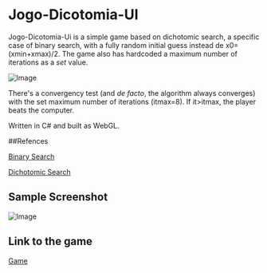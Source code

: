 # Jogo-Dicotomia-UI

Jogo-Dicotomia-Ui is a simple game based on dichotomic search, a specific case of binary search, with a fully random initial guess instead de x0=(xmin+xmax)/2. The game also has hardcoded a maximum number of iterations as a *set* value.

![Image](https://upload.wikimedia.org/wikipedia/commons/thumb/c/ca/Morse_code_tree3.png/800px-Morse_code_tree3.png)

There's a convergency test (and *de facto*, the algorithm always converges) with the set maximum number of iterations (itmax=8). If it>itmax, the player beats the computer.


Written in C# and built as WebGL.


##Refences

[Binary Search](https://en.wikipedia.org/wiki/Binary_search_algorithm)


[Dichotomic Search](https://en.wikipedia.org/wiki/Dichotomic_search)


## Sample Screenshot

![Image](https://jacobsalzberg.github.io/db/static/samir_transao.png)

## Link to the game

[Game](https://jacobsalzberg.github.io/Jogo-Dicotomia-UI/)

